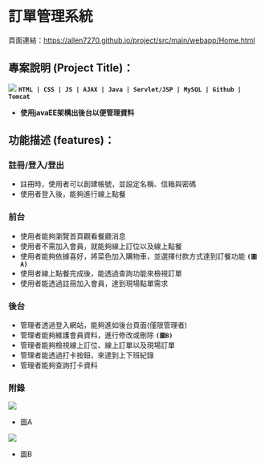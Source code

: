 # 訂單管理系統
頁面連結：https://allen7270.github.io/project/src/main/webapp/Home.html
## 專案說明 (Project Title)：
![](https://i.imgur.com/tcGcFvy.jpg)
**`HTML | CSS | JS | AJAX | Java | Servlet/JSP | MySQL | Github | Tomcat`**
* **使用javaEE架構出後台以便管理資料**
## 功能描述 (features)：
### 註冊/登入/登出
* 註冊時，使用者可以創建帳號，並設定名稱、信箱與密碼
* 使用者登入後，能夠進行線上點餐
### 前台
* 使用者能夠瀏覽首頁觀看餐廳消息
* 使用者不需加入會員，就能夠線上訂位以及線上點餐
* 使用者能夠依據喜好，將菜色加入購物車，並選擇付款方式達到訂餐功能 **`(圖A)`**
* 使用者線上點餐完成後，能透過查詢功能來檢視訂單
* 使用者能透過註冊加入會員，達到現場點單需求
### 後台
* 管理者透過登入網站，能夠進如後台頁面(僅限管理者)
* 管理者能夠維護會員資料，進行修改或刪除 **`(圖B)`**
* 管理者能夠檢視線上訂位、線上訂單以及現場訂單
* 管理者能透過打卡按鈕，來達到上下班紀錄
* 管理者能夠查詢打卡資料
### 附錄[](https://)
![](https://i.imgur.com/cx7FeXV.jpg)
* 圖A

![](https://i.imgur.com/fXSVcM3.jpg)
* 圖B
